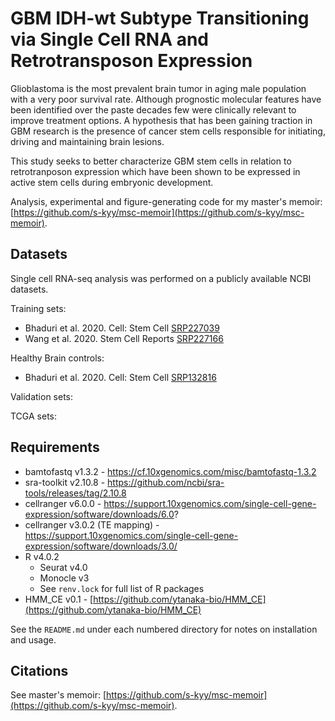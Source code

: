# GBM IDH-wt Subtype Transitioning via Single Cell RNA and Retrotransposon Expression 

Glioblastoma is the most prevalent brain tumor in aging male population with a very poor survival rate. 
Although prognostic molecular features have been identified over the paste decades 
few were clinically relevant to improve treatment options. A hypothesis that has been gaining 
traction in GBM research is the presence of cancer stem cells responsible for initiating, driving and maintaining brain lesions. 

This study seeks to better characterize GBM stem cells in relation to retrotranposon expression which 
have been shown to be expressed in active stem cells during embryonic development. 

Analysis, experimental and figure-generating code for my master's memoir: [https://github.com/s-kyy/msc-memoir](https://github.com/s-kyy/msc-memoir).

## Datasets

Single cell RNA-seq analysis was performed on a publicly available NCBI datasets.

Training sets:

- Bhaduri et al. 2020. Cell: Stem Cell [SRP227039](https://trace.ncbi.nlm.nih.gov/Traces/sra/?study=SRP227039)
- Wang et al. 2020. Stem Cell Reports [SRP227166](https://trace.ncbi.nlm.nih.gov/Traces/sra/?study=SRP227166)

Healthy Brain controls: 
- Bhaduri et al. 2020. Cell: Stem Cell [SRP132816](https://www.ncbi.nlm.nih.gov/Traces/study/?acc=SRP132816&o=acc_s%3Aa)

Validation sets:

TCGA sets:  

## Requirements

- bamtofastq v1.3.2 - https://cf.10xgenomics.com/misc/bamtofastq-1.3.2
- sra-toolkit v2.10.8 - https://github.com/ncbi/sra-tools/releases/tag/2.10.8
- cellranger v6.0.0 - https://support.10xgenomics.com/single-cell-gene-expression/software/downloads/6.0?
- cellranger v3.0.2 (TE mapping) - https://support.10xgenomics.com/single-cell-gene-expression/software/downloads/3.0/
- R v4.0.2 
    - Seurat v4.0
    - Monocle v3 
    - See `renv.lock` for full list of R packages
- HMM_CE v0.1 - [https://github.com/ytanaka-bio/HMM_CE](https://github.com/ytanaka-bio/HMM_CE)

See the `README.md` under each numbered directory for notes on installation and usage. 

## Citations

See master's memoir: [https://github.com/s-kyy/msc-memoir](https://github.com/s-kyy/msc-memoir). 
